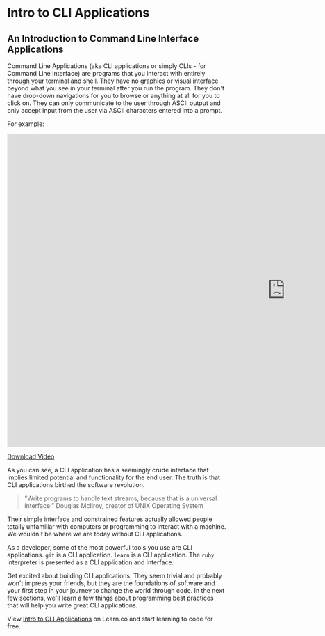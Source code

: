 # Intro to CLI Applications

## An Introduction to Command Line Interface Applications

Command Line Applications (aka CLI applications or simply CLIs - for Command Line Interface) are programs that you interact with entirely through your terminal and shell. They have no graphics or visual interface beyond what you see in your terminal after you run the program. They don't have drop-down navigations for you to browse or anything at all for you to click on. They can only communicate to the user through ASCII output and only accept input from the user via ASCII characters entered into a prompt.

For example:

<iframe width="1280" height="720" src="https://www.youtube.com/embed/2KV9Io17cD8?rel=0&amp;showinfo=0&html5=1" frameborder="0" allowfullscreen></iframe>

[Download Video](http://learn-co-videos.s3.amazonaws.com/cli/cli-applications.mp4)

As you can see, a CLI application has a seemingly crude interface that implies limited potential and functionality for the end user. The truth is that CLI applications birthed the software revolution. 

> "Write programs to handle text streams, because that is a universal interface.” Douglas McIlroy, creator of UNIX Operating System

Their simple interface and constrained features actually allowed people totally unfamiliar with computers or programming to interact with a machine. We wouldn't be where we are today without CLI applications.

As a developer, some of the most powerful tools you use are CLI applications. `git` is a CLI application. `learn` is a CLI application. The `ruby` interpreter is presented as a CLI application and interface.

Get excited about building CLI applications. They seem trivial and probably won't impress your friends, but they are the foundations of software and your first step in your journey to change the world through code. In the next few sections, we'll learn a few things about programming best practices that will help you write great CLI applications.

<p data-visibility='hidden'>View <a href='https://learn.co/lessons/intro-to-cli-applications' title='Intro to CLI Applications'>Intro to CLI Applications</a> on Learn.co and start learning to code for free.</p>
